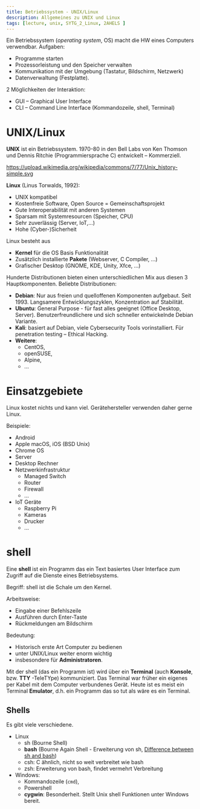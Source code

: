 ```yaml
---
title: Betriebssystem - UNIX/Linux
description: Allgemeines zu UNIX und Linux
tags: [lecture, unix, SYTG_2_Linux, 2AHELS ]
---
```


Ein Betriebssystem (*operating system*, OS) macht die HW eines Computers verwendbar. Aufgaben:

- Programme starten
- Prozessorleistung und den Speicher verwalten
- Kommunikation mit der Umgebung (Tastatur, Bildschirm, Netzwerk) 
-  Datenverwaltung (Festplatte).

2 Möglichkeiten der Interaktion:

- GUI – Graphical User Interface
- CLI – Command Line Interface (Kommandozeile, shell, Terminal)



# UNIX/Linux

**UNIX** ist ein Betriebssystem. 1970-80 in den Bell Labs von Ken Thomson und Dennis Ritchie (Programmiersprache C) entwickelt – Kommerziell.

https://upload.wikimedia.org/wikipedia/commons/7/77/Unix_history-simple.svg

**Linux** (Linus Torwalds, 1992):

- UNIX kompatibel
- Kostenfreie Software, Open Source = Gemeinschaftsprojekt
- Gute Interoperabilität mit anderen Systemen
- Sparsam mit Systemresourcen (Speicher, CPU)
- Sehr zuverlässig (Server, IoT,...)
- Hohe (Cyber-)Sicherheit

Linux besteht aus

- **Kernel** für die OS Basis Funktionalität
- Zusätzlich installierte **Pakete** (Webserver, C Compiler, ...)
- Grafischer Desktop (GNOME, KDE, Unity, Xfce, ...)

Hunderte Distributionen bieten einen unterschiedlichen Mix aus diesen 3 Hauptkomponenten. Beliebte Distributionen:

- **Debian**: Nur aus freien und quelloffenen Komponenten aufgebaut. Seit 1993. Langsamere Entwicklungszyklen, Konzentration auf Stabilität.
- **Ubuntu**: General Purpose - für fast alles geeignet (Office Desktop, Server). Benutzerfreundlichere und sich schneller entwickelnde Debian Variante. 
- **Kali**: basiert auf Debian, viele Cybersecurity Tools vorinstalliert. Für penetration testing – Ethical Hacking.
- **Weitere**:
  - CentOS, 
  - openSUSE, 
  - Alpine, 
  - ...



# Einsatzgebiete

Linux kostet nichts und kann viel. Gerätehersteller verwenden daher gerne Linux.

Beispiele:

- Android
- Apple macOS, iOS (BSD Unix)
- Chrome OS
- Server
- Desktop Rechner
- Netzwerkinfrastruktur
  - Managed Switch
  - Router
  - Firewall
  - ...
- IoT Geräte
  - Raspberry Pi
  - Kameras
  - Drucker
  - ...



# shell

Eine **shell** ist ein Programm das ein Text basiertes User Interface zum Zugriff auf die Dienste eines Betriebsystems.

Begriff: shell ist die Schale um den Kernel.

Arbeitsweise:

- Eingabe einer Befehlszeile
- Ausführen durch Enter-Taste
- Rückmeldungen am Bildschirm

Bedeutung:

- Historisch erste Art Computer zu bedienen
- unter UNIX/Linux weiter enorm wichtig
- insbesondere für **Administratoren**.

Mit der shell (das ein Programm ist) wird über ein **Terminal** (auch **Konsole**, bzw. **TTY** -TeleTYpe) kommuniziert. Das Terminal war früher ein eigenes per Kabel mit dem Computer verbundenes Gerät. Heute ist es meist ein Terminal **Emulator**, d.h. ein Programm das so tut als wäre es ein Terminal. 



## Shells

Es gibt viele verschiedene.

- Linux
  - sh (Bourne Shell)
  - **bash** (Bourne Again Shell - Erweiterung von sh, [Difference between sh and bash](https://stackoverflow.com/questions/5725296/difference-between-sh-and-bash))
  - csh: C ähnlich, nicht so weit verbreitet wie bash
  - zsh: Erweiterung von bash, findet vermehrt Verbreitung
- Windows: 
  - Kommandozeile (`cmd`), 
  - Powershell
  - **cygwin**: Besonderheit. Stellt Unix shell Funktionen unter Windows bereit.

